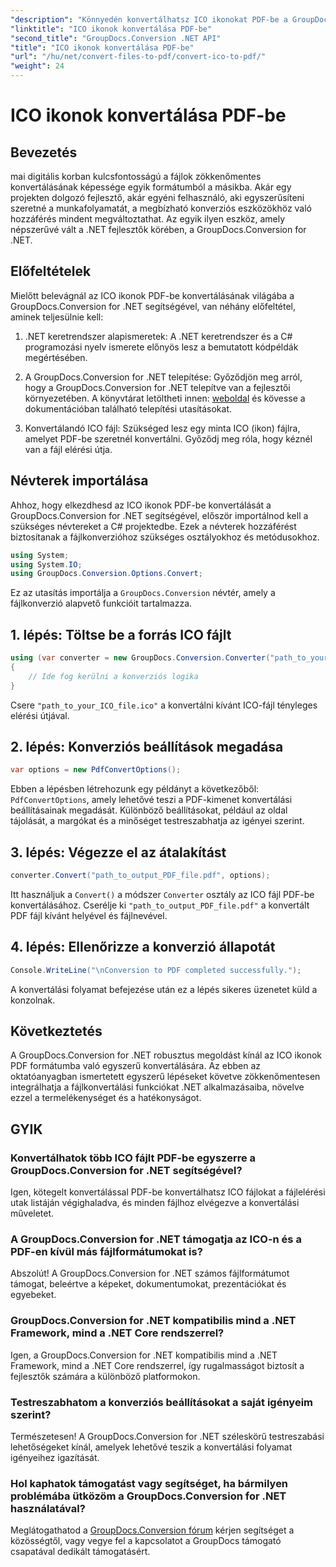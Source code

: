 ```yaml
---
"description": "Könnyedén konvertálhatsz ICO ikonokat PDF-be a GroupDocs.Conversion for .NET segítségével. Növelheted a termelékenységedet az ebben az oktatóanyagban ismertetett egyszerű lépésekkel."
"linktitle": "ICO ikonok konvertálása PDF-be"
"second_title": "GroupDocs.Conversion .NET API"
"title": "ICO ikonok konvertálása PDF-be"
"url": "/hu/net/convert-files-to-pdf/convert-ico-to-pdf/"
"weight": 24
---
```


# ICO ikonok konvertálása PDF-be

## Bevezetés
mai digitális korban kulcsfontosságú a fájlok zökkenőmentes konvertálásának képessége egyik formátumból a másikba. Akár egy projekten dolgozó fejlesztő, akár egyéni felhasználó, aki egyszerűsíteni szeretné a munkafolyamatát, a megbízható konverziós eszközökhöz való hozzáférés mindent megváltoztathat. Az egyik ilyen eszköz, amely népszerűvé vált a .NET fejlesztők körében, a GroupDocs.Conversion for .NET.
## Előfeltételek
Mielőtt belevágnál az ICO ikonok PDF-be konvertálásának világába a GroupDocs.Conversion for .NET segítségével, van néhány előfeltétel, aminek teljesülnie kell:
1. .NET keretrendszer alapismeretek: A .NET keretrendszer és a C# programozási nyelv ismerete előnyös lesz a bemutatott kódpéldák megértésében.
   
2. A GroupDocs.Conversion for .NET telepítése: Győződjön meg arról, hogy a GroupDocs.Conversion for .NET telepítve van a fejlesztői környezetében. A könyvtárat letöltheti innen: [weboldal](https://releases.groupdocs.com/conversion/net/) és kövesse a dokumentációban található telepítési utasításokat.
3. Konvertálandó ICO fájl: Szükséged lesz egy minta ICO (ikon) fájlra, amelyet PDF-be szeretnél konvertálni. Győződj meg róla, hogy kéznél van a fájl elérési útja.

## Névterek importálása
Ahhoz, hogy elkezdhesd az ICO ikonok PDF-be konvertálását a GroupDocs.Conversion for .NET segítségével, először importálnod kell a szükséges névtereket a C# projektedbe. Ezek a névterek hozzáférést biztosítanak a fájlkonverzióhoz szükséges osztályokhoz és metódusokhoz.

```csharp
using System;
using System.IO;
using GroupDocs.Conversion.Options.Convert;
```
Ez az utasítás importálja a `GroupDocs.Conversion` névtér, amely a fájlkonverzió alapvető funkcióit tartalmazza.
## 1. lépés: Töltse be a forrás ICO fájlt
```csharp
using (var converter = new GroupDocs.Conversion.Converter("path_to_your_ICO_file.ico"))
{
    // Ide fog kerülni a konverziós logika
}
```
Csere `"path_to_your_ICO_file.ico"` a konvertálni kívánt ICO-fájl tényleges elérési útjával.
## 2. lépés: Konverziós beállítások megadása
```csharp
var options = new PdfConvertOptions();
```
Ebben a lépésben létrehozunk egy példányt a következőből: `PdfConvertOptions`, amely lehetővé teszi a PDF-kimenet konvertálási beállításainak megadását. Különböző beállításokat, például az oldal tájolását, a margókat és a minőséget testreszabhatja az igényei szerint.
## 3. lépés: Végezze el az átalakítást
```csharp
converter.Convert("path_to_output_PDF_file.pdf", options);
```
Itt használjuk a `Convert()` a módszer `Converter` osztály az ICO fájl PDF-be konvertálásához. Cserélje ki `"path_to_output_PDF_file.pdf"` a konvertált PDF fájl kívánt helyével és fájlnevével.
## 4. lépés: Ellenőrizze a konverzió állapotát
```csharp
Console.WriteLine("\nConversion to PDF completed successfully.");
```
A konvertálási folyamat befejezése után ez a lépés sikeres üzenetet küld a konzolnak.

## Következtetés
A GroupDocs.Conversion for .NET robusztus megoldást kínál az ICO ikonok PDF formátumba való egyszerű konvertálására. Az ebben az oktatóanyagban ismertetett egyszerű lépéseket követve zökkenőmentesen integrálhatja a fájlkonvertálási funkciókat .NET alkalmazásaiba, növelve ezzel a termelékenységet és a hatékonyságot.
## GYIK
### Konvertálhatok több ICO fájlt PDF-be egyszerre a GroupDocs.Conversion for .NET segítségével?
Igen, kötegelt konvertálással PDF-be konvertálhatsz ICO fájlokat a fájlelérési utak listáján végighaladva, és minden fájlhoz elvégezve a konvertálási műveletet.
### A GroupDocs.Conversion for .NET támogatja az ICO-n és a PDF-en kívül más fájlformátumokat is?
Abszolút! A GroupDocs.Conversion for .NET számos fájlformátumot támogat, beleértve a képeket, dokumentumokat, prezentációkat és egyebeket.
### GroupDocs.Conversion for .NET kompatibilis mind a .NET Framework, mind a .NET Core rendszerrel?
Igen, a GroupDocs.Conversion for .NET kompatibilis mind a .NET Framework, mind a .NET Core rendszerrel, így rugalmasságot biztosít a fejlesztők számára a különböző platformokon.
### Testreszabhatom a konverziós beállításokat a saját igényeim szerint?
Természetesen! A GroupDocs.Conversion for .NET széleskörű testreszabási lehetőségeket kínál, amelyek lehetővé teszik a konvertálási folyamat igényeihez igazítását.
### Hol kaphatok támogatást vagy segítséget, ha bármilyen problémába ütközöm a GroupDocs.Conversion for .NET használatával?
Meglátogathatod a [GroupDocs.Conversion fórum](https://forum.groupdocs.com/c/conversion/11) kérjen segítséget a közösségtől, vagy vegye fel a kapcsolatot a GroupDocs támogató csapatával dedikált támogatásért.